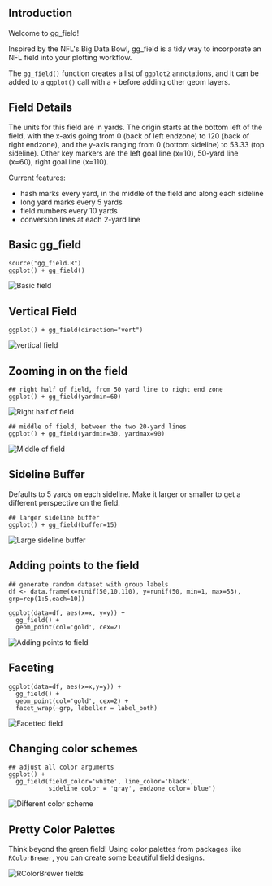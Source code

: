 
## Introduction

Welcome to gg_field!

Inspired by the NFL's Big Data Bowl, gg_field is a tidy way to incorporate an NFL field into your plotting workflow.

The `gg_field()` function creates a list of `ggplot2` annotations, and it can be added to a `ggplot()` call with a `+` before adding other geom layers. 

## Field Details

The units for this field are in yards. The origin starts at the bottom left of the field, with the x-axis going from 0 (back of left endzone) to 120 (back of right endzone), and the y-axis ranging from 0 (bottom sideline) to 53.33 (top sideline). Other key markers are the left goal line (x=10), 50-yard line (x=60), right goal line (x=110).

Current features: 
  - hash marks every yard, in the middle of the field and along each sideline
  - long yard marks every 5 yards
  - field numbers every 10 yards
  - conversion lines at each 2-yard line

## Basic gg_field


```{r}
source("gg_field.R")
ggplot() + gg_field()
```

![Basic field](img/gg_field_basic.png)

## Vertical Field

```{r }
ggplot() + gg_field(direction="vert")
```
![vertical field](img/gg_field_vertical.png)


## Zooming in on the field

```{r pressure, echo=FALSE}
## right half of field, from 50 yard line to right end zone
ggplot() + gg_field(yardmin=60)
```
![Right half of field](img/gg_field_clip1.png)

```{r pressure, echo=FALSE}
## middle of field, between the two 20-yard lines
ggplot() + gg_field(yardmin=30, yardmax=90)
```
![Middle of field](img/gg_field_clip2.png)

## Sideline Buffer

Defaults to 5 yards on each sideline. Make it larger or smaller to get a different perspective on the field.

```{r pressure, echo=FALSE}
## larger sideline buffer
ggplot() + gg_field(buffer=15)
```

![Large sideline buffer](img/gg_field_buffer.png)


## Adding points to the field

```{r}
## generate random dataset with group labels
df <- data.frame(x=runif(50,10,110), y=runif(50, min=1, max=53), grp=rep(1:5,each=10))

ggplot(data=df, aes(x=x, y=y)) + 
  gg_field() +
  geom_point(col='gold', cex=2)
```
![Adding points to field](img/gg_field_points.png)

## Faceting

```{r}
ggplot(data=df, aes(x=x,y=y)) + 
  gg_field() + 
  geom_point(col='gold', cex=2) +
  facet_wrap(~grp, labeller = label_both)

```
![Facetted field](img/gg_field_facet.png)

## Changing color schemes

```{r}
## adjust all color arguments
ggplot() + 
  gg_field(field_color='white', line_color='black', 
           sideline_color = 'gray', endzone_color='blue') 
```

![Different color scheme](img/gg_field_color1.png)

## Pretty Color Palettes

Think beyond the green field! Using color palettes from packages like `RColorBrewer`, you can create some beautiful field designs.

![RColorBrewer fields](img/gg_field_rcolorbrewer.png)
